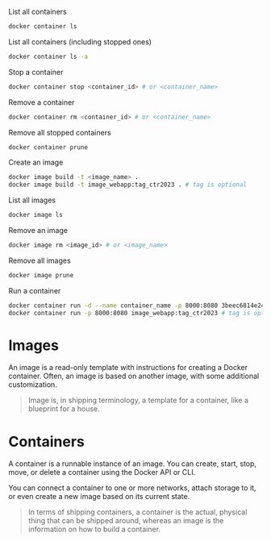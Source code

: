 List all containers

```bash
docker container ls
```

List all containers (including stopped ones)

```bash
docker container ls -a
```

Stop a container

```bash
docker container stop <container_id> # or <container_name>
```

Remove a container

```bash
docker container rm <container_id> # or <container_name>
```

Remove all stopped containers

```bash
docker container prune
```

Create an image

```bash
docker image build -t <image_name> .
docker image build -t image_webapp:tag_ctr2023 . # tag is optional
```

List all images

```bash
docker image ls
```

Remove an image

```bash
docker image rm <image_id> # or <image_name>
```

Remove all images

```bash
docker image prune
```

Run a container

```bash
docker container run -d --name container_name -p 8000:8080 3beec6814e24 # <image_name> or <image_id>
docker container run -p 8000:8080 image_webapp:tag_ctr2023 # tag is optional
```

# Images

An image is a read-only template with instructions for creating a Docker container.
Often, an image is based on another image, with some additional customization.

> Image is, in shipping terminology, a template for a container, like a blueprint for a house.

# Containers

A container is a runnable instance of an image.
You can create, start, stop, move, or delete a container using the Docker API or CLI.

You can connect a container to one or more networks, attach storage to it, or even create a new image based on its current state.

> In terms of shipping containers, a container is the actual, physical thing that can be shipped around,
> whereas an image is the information on how to build a container.

